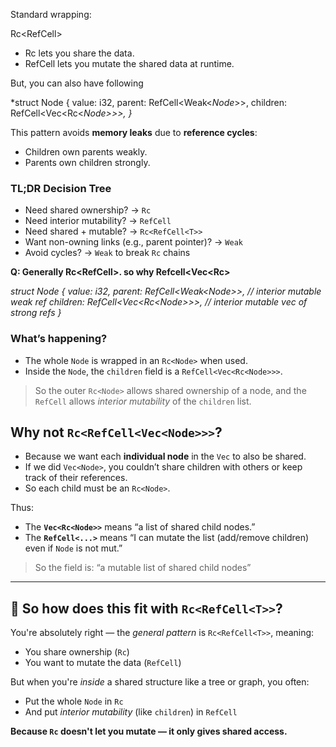 Standard wrapping:

Rc<RefCell<T>>

 - Rc lets you share the data. 
 - RefCell lets you mutate the shared data
   at runtime.

But, you can also have following

*struct Node {
    value: i32,
    parent: RefCell<Weak<*Node*>>,
    children: RefCell<Vec<Rc<*Node>>>, 
    }*

This pattern avoids **memory leaks** due to **reference cycles**:
-   Children own parents weakly.
-   Parents own children strongly.
### TL;DR Decision Tree
-   Need shared ownership? → `Rc`
-   Need interior mutability? → `RefCell`
-   Need shared + mutable? → `Rc<RefCell<T>>`
-   Want non-owning links (e.g., parent pointer)? → `Weak`
-   Avoid cycles? → `Weak` to break `Rc` chains

**Q: Generally Rc<RefCell<T>>. so why Refcell<Vec<Rc<Node>>**

*struct Node {
    value: i32,
    parent: RefCell<Weak<*Node*>>,           // interior mutable weak ref
    children: RefCell<Vec<Rc<*Node*>>>,      // interior mutable vec of strong refs
}*
### What’s happening?
-   The whole `Node` is wrapped in an `Rc<Node>` when used.
-   Inside the `Node`, the `children` field is a `RefCell<Vec<Rc<Node>>>`.

> So the outer `Rc<Node>` allows shared ownership of a node, and the `RefCell` allows _interior mutability_ of the `children` list.

## Why not `Rc<RefCell<Vec<Node>>>`?
-   Because we want each **individual node** in the `Vec` to also be shared.
-   If we did `Vec<Node>`, you couldn’t share children with others or keep track of their references.
-   So each child must be an `Rc<Node>`.

Thus:
-   The **`Vec<Rc<Node>>`** means “a list of shared child nodes.”
-   The **`RefCell<...>`** means “I can mutate the list (add/remove children) even if `Node` is not mut.”
> So the field is: “a mutable list of shared child nodes”


----------
## 🧠 So how does this fit with `Rc<RefCell<T>>`?

You're absolutely right — the _general pattern_ is `Rc<RefCell<T>>`, meaning:
-   You share ownership (`Rc`)
-   You want to mutate the data (`RefCell`)

But when you're _inside_ a shared structure like a tree or graph, you often:
-   Put the whole `Node` in `Rc`
-   And put _interior mutability_ (like `children`) in `RefCell`

**Because `Rc` doesn't let you mutate — it only gives shared access.**